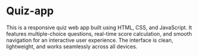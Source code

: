 # Quiz-app
This is a responsive quiz web app built using HTML, CSS, and JavaScript. It features multiple-choice questions, real-time score calculation, and smooth navigation for an interactive user experience. The interface is clean, lightweight, and works seamlessly across all devices.
